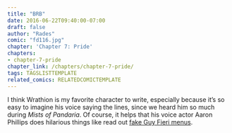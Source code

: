 ```yaml
---
title: "BRB"
date: 2016-06-22T09:40:00-07:00
draft: false
author: "Rades"
comic: "fd116.jpg"
chapter: 'Chapter 7: Pride'
chapters:
- chapter-7-pride
chapter_link: /chapters/chapter-7-pride/
tags: TAGSLISTTEMPLATE
related_comics: RELATEDCOMICTEMPLATE
---
```


I think Wrathion is my favorite character to write, especially because it’s so easy to imagine his voice saying the lines, since we heard him so much during *Mists of Pandaria*. Of course, it helps that his voice actor Aaron Phillips does hilarious things like read out [fake Guy Fieri menus](https://www.youtube.com/watch?v=XJidgg0TfU8).

